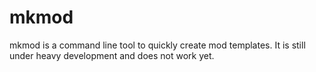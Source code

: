 # mkmod
mkmod is a command line tool to quickly create mod templates. It is still under heavy development and does not work yet.